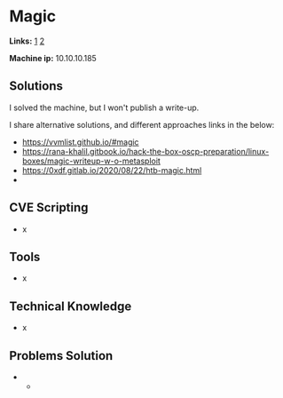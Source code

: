 # Magic 

**Links:** [1](https://www.hackthebox.com/machines/Magic)  [2](https://app.hackthebox.com/machines/Magic)

**Machine ip:** 10.10.10.185


## Solutions
I solved the machine, but I won't publish a write-up.



I share alternative solutions, and different approaches links in the below:
+ https://vvmlist.github.io/#magic
+ https://rana-khalil.gitbook.io/hack-the-box-oscp-preparation/linux-boxes/magic-writeup-w-o-metasploit
+ https://0xdf.gitlab.io/2020/08/22/htb-magic.html
+ 


## CVE Scripting
+ x


## Tools
+ x


## Technical Knowledge
+ x


## Problems Solution
+ -
